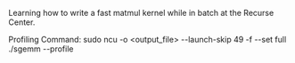 Learning how to write a fast matmul kernel while in batch at the Recurse Center.

Profiling Command:
sudo ncu -o <output_file> --launch-skip 49 -f --set full ./sgemm <kernel> --profile